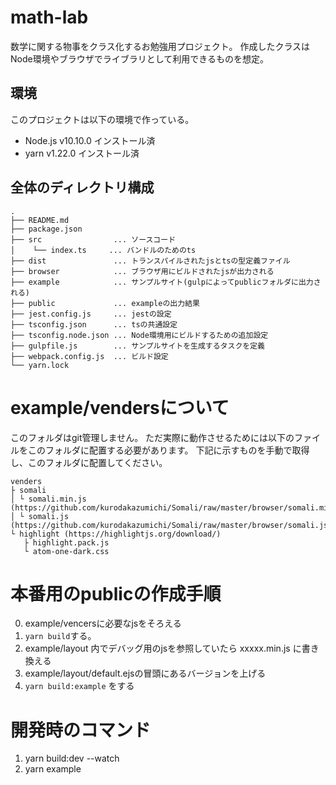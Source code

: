 # math-lab
数学に関する物事をクラス化するお勉強用プロジェクト。
作成したクラスはNode環境やブラウザでライブラリとして利用できるものを想定。

## 環境
このプロジェクトは以下の環境で作っている。

- Node.js v10.10.0 インストール済
- yarn v1.22.0 インストール済  

## 全体のディレクトリ構成

```
.
├── README.md
├── package.json
├── src                ... ソースコード
│    └── index.ts     ... バンドルのためのts    
├── dist               ... トランスパイルされたjsとtsの型定義ファイル
├── browser            ... ブラウザ用にビルドされたjsが出力される
├── example            ... サンプルサイト(gulpによってpublicフォルダに出力される)
├── public             ... exampleの出力結果
├── jest.config.js     ... jestの設定
├── tsconfig.json      ... tsの共通設定
├── tsconfig.node.json ... Node環境用にビルドするための追加設定
├── gulpfile.js        ... サンプルサイトを生成するタスクを定義
├── webpack.config.js  ... ビルド設定
└── yarn.lock
```

# example/vendersについて
このフォルダはgit管理しません。
ただ実際に動作させるためには以下のファイルをこのフォルダに配置する必要があります。
下記に示すものを手動で取得し、このフォルダに配置してください。

```
venders
├ somali
│ └ somali.min.js (https://github.com/kurodakazumichi/Somali/raw/master/browser/somali.min.js)
│ └ somali.js (https://github.com/kurodakazumichi/Somali/raw/master/browser/somali.js)
└ highlight (https://highlightjs.org/download/)
   ├ highlight.pack.js
   └ atom-one-dark.css
```

# 本番用のpublicの作成手順
0. example/vencersに必要なjsをそろえる
1. `yarn build`する。
2. example/layout 内でデバッグ用のjsを参照していたら xxxxx.min.js に書き換える
3. example/layout/default.ejsの冒頭にあるバージョンを上げる
4. `yarn build:example` をする

# 開発時のコマンド
1. yarn build:dev --watch
2. yarn example